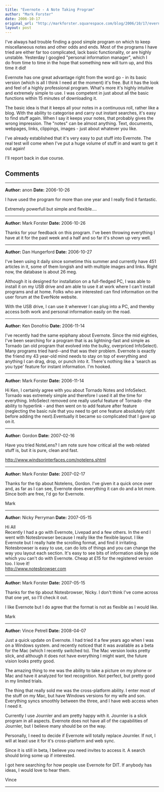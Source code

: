 ```yaml
---
title: "Evernote - A Note Taking Program"
author: "Mark Forster"
date: 2006-10-17
original_url: "http://markforster.squarespace.com/blog/2006/10/17/evernote-a-note-taking-program.html"
layout: post
---
```


I've always had trouble finding a good simple program on which to keep miscellaneous notes and other odds and ends. Most of the programs I have tried are either far too complicated, lack basic functionality, or are highly unstable. Yesterday I googled "personal information manager", which I do from time to time in the hope that something new will turn up, and this time it did!

Evernote has one great advantage right from the word go - in its basic version (which is all I think I need at the moment) it's free. But it has the look and feel of a highly professional program. What's more it's highly intuitive and extremely simple to use. I was competent in just about all the basic functions within 15 minutes of downloading it.

The basic idea is that it keeps all your notes in a continuous roll, rather like a blog. With the ability to categorise and carry out instant searches, it's easy to find stuff again. When I say it keeps your notes, that probably gives the wrong impression. The "notes" can be almost anything. Text, documents, webpages, links, clippings, images - just about whatever you like.

I've already established that it's very easy to put stuff into Evernote. The real test will come when I've put a huge volume of stuff in and want to get it out again!

I'll report back in due course.


## Comments

---

**Author:** anon
**Date:** 2006-10-26

I have used the program for more than one year and I really find it fantastic.  
  
Extremely powerfull but simple and flexible....

---

**Author:** Mark Forster
**Date:** 2006-10-26

Thanks for your feedback on this program. I've been throwing everything I have at it for the past week and a half and so far it's shown up very well.

---

**Author:** Dan Hungerford
**Date:** 2006-10-27

I've been using it daily since sometime this summer and currently have 451 articles in it, some of them longish and with multiple images and links. Right now, the database is about 26 meg.   
  
Although it is designed for installation on a full-fledged PC, I was able to install it on my USB drive and am able to use it at work where I can't install programs and at home. Folks who are interested can find information on the user forum at the EverNote website.  
  
With the USB drive, I can use it wherever I can plug into a PC, and thereby access both work and personal information easily on the road.

---

**Author:** Ken Donofrio
**Date:** 2006-11-14

I've recently had the same epiphany about Evernote. Since the mid eighties, I've been searching for a program that is as lightning-fast and simple as Tornado (an old program that evolved into the bulky, overpriced InfoSelect). Many programs tried hard--and that was their problem. Evernote is exactly the friend my 43 year-old mind needs to stay on top of everything and anything I can drag, drop, or punch into it. There's nothing like a 'search as you type' feature for instant information. I'm hooked.

---

**Author:** Mark Forster
**Date:** 2006-11-14

Hi Ken, I certainly agree with you about Tornado Notes and InfoSelect. Tornado was extremely simple and therefore I used it all the time for everything. InfoSelect removed one really useful feature of Tornado -the ability to hyperlink - and then went on to add feature after feature (neglecting the basic rule that you need to get one feature absolutely right before adding the next).Eventually it became so complicated that I gave up on it.

---

**Author:** Gordon
**Date:** 2007-02-16

Have you tried NoteLens? I am note sure how critical all the web related stuff is, but it is pure, clean and fast.  
  
<http://www.windsorinterfaces.com/notelens.shtml>

---

**Author:** Mark Forster
**Date:** 2007-02-17

Thanks for the tip about Notelens, Gordon. I've given it a quick once over and, as far as I can see, Evernote does everything it can do and a lot more. Since both are free, I'd go for Evernote.  
  
Mark

---

**Author:** Nicky Perryman
**Date:** 2007-05-15

Hi All   
Recently I had a go with Evernote, Livepad and a few others. In the end I went with Notesbrowser because I really like the flexible layout. I like Evernote but I really hate the scrolling format, and find it irritating. Notesbrowser is easy to use, can do lots of things and you can change the way you layout each section. It's easy to see bits of information side by side which you can't do with Evernote. Cheap at £15 for the registered version too. I love it!  
<http://www.notesbrowser.com>

---

**Author:** Mark Forster
**Date:** 2007-05-15

Thanks for the tip about Notesbrowser, Nicky. I don't think I've come across that one yet, so I'll check it out.   
  
I like Evernote but I do agree that the format is not as flexible as I would like.  
  
Mark

---

**Author:** Vince Petrell
**Date:** 2008-04-07

Just a quick update on Evernote. I had tried it a few years ago when I was on a Windows system. and recently noticed that it was available as a beta for the Mac (which I recently switched to). The Mac version looks pretty slick, and although it does not have everything I might want, the future vision looks pretty good.  
  
The amazing thing to me was the ability to take a picture on my phone or Mac and have it analyzed for text recognition. Not perfect, but pretty good in my limited trials.  
  
The thing that really sold me was the cross-platform ability. I enter most of the stuff on my Mac, but have Windows versions for my wife and son. Everything syncs smoothly between the three, and I have web access when I need it.  
  
Currently I use Journler and am pretty happy with it. Journler is a slick program in all aspects. Evernote does not have all of the capabilities of Journler, but I believe many should be on the way.  
  
Personally, I need to decide if Evernote will totally replace Journler. If not, I will at least use it for it's cross-platform and web sync.  
  
Since it is still in beta, I believe you need invites to access it. A search should bring some up if interested.   
  
I got here searching for how people use Evernote for DIT. If anybody has ideas, I would love to hear them.  
  
Vince

---
